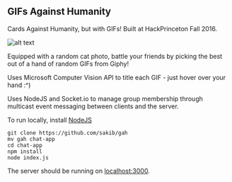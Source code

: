 ## GIFs Against Humanity
Cards Against Humanity, but with GIFs! Built at HackPrinceton Fall 2016.

![alt text](http://i.imgur.com/ta05yUe.jpg "Don't you dare hover over me")

Equipped with a random cat photo, battle your friends by picking the best out of a hand of random GIFs from Giphy!

Uses Microsoft Computer Vision API to title each GIF - just hover over your hand :^)

Uses NodeJS and Socket.io to manage group membership through multicast event messaging between clients and the server.

To run locally, install [NodeJS](https://nodejs.org/en/download/) 

```
git clone https://github.com/sakib/gah
mv gah chat-app
cd chat-app
npm install
node index.js
```

The server should be running on [localhost:3000](http://localhost:3000/).
